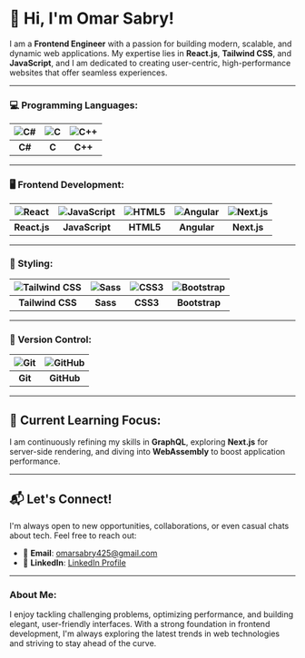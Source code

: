 # 👋 Hi, I'm Omar Sabry!

I am a **Frontend Engineer** with a passion for building modern, scalable, and dynamic web applications. My expertise lies in **React.js**, **Tailwind CSS**, and **JavaScript**, and I am dedicated to creating user-centric, high-performance websites that offer seamless experiences.

---

### 💻 Programming Languages:

| ![C#](https://img.shields.io/badge/C%23-239120?style=flat&logo=csharp&logoColor=white) | ![C](https://img.shields.io/badge/C-00599C?style=flat&logo=c&logoColor=white) | ![C++](https://img.shields.io/badge/C%2B%2B-00599C?style=flat&logo=cplusplus&logoColor=white) |
| :--: | :--: | :--: |
| **C#** | **C** | **C++** |

---

### 🖥️ Frontend Development:

| ![React](https://img.shields.io/badge/React-61DAFB?style=flat&logo=react&logoColor=black) | ![JavaScript](https://img.shields.io/badge/JavaScript-F7DF1E?style=flat&logo=javascript&logoColor=black) | ![HTML5](https://img.shields.io/badge/HTML5-E34F26?style=flat&logo=html5&logoColor=white) | ![Angular](https://img.shields.io/badge/Angular-DD0031?style=flat&logo=angular&logoColor=white) | ![Next.js](https://img.shields.io/badge/Next.js-000000?style=flat&logo=nextdotjs&logoColor=white) |
| :--: | :--: | :--: | :--: | :--: |
| **React.js** | **JavaScript** | **HTML5** | **Angular** | **Next.js** |

---

### 🎨 Styling:

| ![Tailwind CSS](https://img.shields.io/badge/Tailwind%20CSS-06B6D4?style=flat&logo=tailwind-css&logoColor=white) | ![Sass](https://img.shields.io/badge/Sass-CC6699?style=flat&logo=sass&logoColor=white) | ![CSS3](https://img.shields.io/badge/CSS3-1572B6?style=flat&logo=css3&logoColor=white) | ![Bootstrap](https://img.shields.io/badge/Bootstrap-7952B3?style=flat&logo=bootstrap&logoColor=white) |
| :--: | :--: | :--: | :--: |
| **Tailwind CSS** | **Sass** | **CSS3** | **Bootstrap** |

---

### 🔧 Version Control:

| ![Git](https://img.shields.io/badge/Git-F05032?style=flat&logo=git&logoColor=white) | ![GitHub](https://img.shields.io/badge/GitHub-181717?style=flat&logo=github&logoColor=white) |
| :--: | :--: |
| **Git** | **GitHub** |

---

## 🌱 Current Learning Focus:

I am continuously refining my skills in **GraphQL**, exploring **Next.js** for server-side rendering, and diving into **WebAssembly** to boost application performance.

---

## 📬 Let's Connect!

I'm always open to new opportunities, collaborations, or even casual chats about tech. Feel free to reach out:

- 📧 **Email**: [omarsabry425@gmail.com](mailto:omarsabry425@gmail.com)
- 🔗 **LinkedIn**: [LinkedIn Profile](https://www.linkedin.com/in/omar-sabry-5205a130a/)

---

### **About Me**:

I enjoy tackling challenging problems, optimizing performance, and building elegant, user-friendly interfaces. With a strong foundation in frontend development, I'm always exploring the latest trends in web technologies and striving to stay ahead of the curve.
